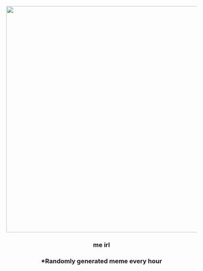 <p align="center">
        <img src="https://i.redd.it/rehrey2fm8391.jpg" width="600" height="600">
        </p>
        <h3 align="center">me irl</h3>
        <h3 align="center">*Randomly generated meme every hour</h3>
    